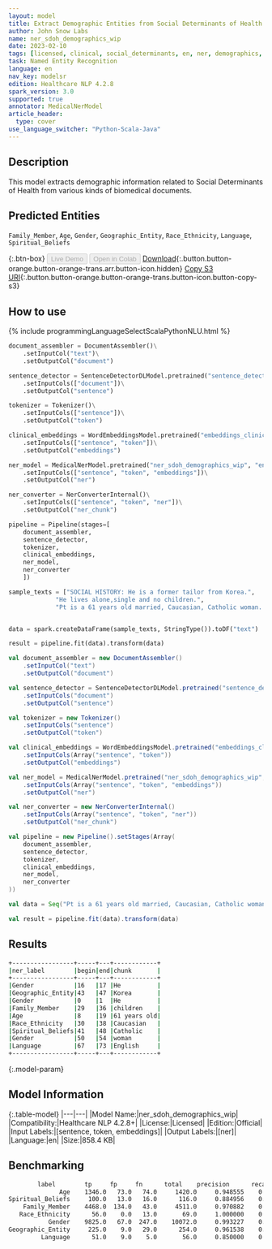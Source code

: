 ```yaml
---
layout: model
title: Extract Demographic Entities from Social Determinants of Health Texts
author: John Snow Labs
name: ner_sdoh_demographics_wip
date: 2023-02-10
tags: [licensed, clinical, social_determinants, en, ner, demographics, sdoh, public_health]
task: Named Entity Recognition
language: en
nav_key: modelsr
edition: Healthcare NLP 4.2.8
spark_version: 3.0
supported: true
annotator: MedicalNerModel
article_header:
  type: cover
use_language_switcher: "Python-Scala-Java"
---
```


## Description

This model extracts demographic information related to Social Determinants of Health from various kinds of biomedical documents.

## Predicted Entities

`Family_Member`, `Age`, `Gender`, `Geographic_Entity`, `Race_Ethnicity`, `Language`, `Spiritual_Beliefs`

{:.btn-box}
<button class="button button-orange" disabled>Live Demo</button>
<button class="button button-orange" disabled>Open in Colab</button>
[Download](https://s3.amazonaws.com/auxdata.johnsnowlabs.com/clinical/models/ner_sdoh_demographics_wip_en_4.2.8_3.0_1675998706136.zip){:.button.button-orange.button-orange-trans.arr.button-icon.hidden}
[Copy S3 URI](s3://auxdata.johnsnowlabs.com/clinical/models/ner_sdoh_demographics_wip_en_4.2.8_3.0_1675998706136.zip){:.button.button-orange.button-orange-trans.button-icon.button-copy-s3}

## How to use



<div class="tabs-box" markdown="1">
{% include programmingLanguageSelectScalaPythonNLU.html %}

```python
document_assembler = DocumentAssembler()\
    .setInputCol("text")\
    .setOutputCol("document")

sentence_detector = SentenceDetectorDLModel.pretrained("sentence_detector_dl", "en")\
    .setInputCols(["document"])\
    .setOutputCol("sentence")

tokenizer = Tokenizer()\
    .setInputCols(["sentence"])\
    .setOutputCol("token")

clinical_embeddings = WordEmbeddingsModel.pretrained("embeddings_clinical", "en", "clinical/models")\
    .setInputCols(["sentence", "token"])\
    .setOutputCol("embeddings")

ner_model = MedicalNerModel.pretrained("ner_sdoh_demographics_wip", "en", "clinical/models")\
    .setInputCols(["sentence", "token", "embeddings"])\
    .setOutputCol("ner")

ner_converter = NerConverterInternal()\
    .setInputCols(["sentence", "token", "ner"])\
    .setOutputCol("ner_chunk")

pipeline = Pipeline(stages=[
    document_assembler, 
    sentence_detector,
    tokenizer,
    clinical_embeddings,
    ner_model,
    ner_converter   
    ])

sample_texts = ["SOCIAL HISTORY: He is a former tailor from Korea.",
             "He lives alone,single and no children.",
             "Pt is a 61 years old married, Caucasian, Catholic woman. Pt speaks English reasonably well."]


data = spark.createDataFrame(sample_texts, StringType()).toDF("text")

result = pipeline.fit(data).transform(data)
```
```scala
val document_assembler = new DocumentAssembler()
    .setInputCol("text")
    .setOutputCol("document")

val sentence_detector = SentenceDetectorDLModel.pretrained("sentence_detector_dl", "en")
    .setInputCols("document")
    .setOutputCol("sentence")

val tokenizer = new Tokenizer()
    .setInputCols("sentence")
    .setOutputCol("token")

val clinical_embeddings = WordEmbeddingsModel.pretrained("embeddings_clinical", "en", "clinical/models")
    .setInputCols(Array("sentence", "token"))
    .setOutputCol("embeddings")

val ner_model = MedicalNerModel.pretrained("ner_sdoh_demographics_wip", "en", "clinical/models")
    .setInputCols(Array("sentence", "token", "embeddings"))
    .setOutputCol("ner")

val ner_converter = new NerConverterInternal()
    .setInputCols(Array("sentence", "token", "ner"))
    .setOutputCol("ner_chunk")

val pipeline = new Pipeline().setStages(Array(
    document_assembler, 
    sentence_detector,
    tokenizer,
    clinical_embeddings,
    ner_model,
    ner_converter   
))

val data = Seq("Pt is a 61 years old married, Caucasian, Catholic woman. Pt speaks English reasonably well.").toDS.toDF("text")

val result = pipeline.fit(data).transform(data)
```
</div>

## Results

```bash
+-----------------+-----+---+------------+
|ner_label        |begin|end|chunk       |
+-----------------+-----+---+------------+
|Gender           |16   |17 |He          |
|Geographic_Entity|43   |47 |Korea       |
|Gender           |0    |1  |He          |
|Family_Member    |29   |36 |children    |
|Age              |8    |19 |61 years old|
|Race_Ethnicity   |30   |38 |Caucasian   |
|Spiritual_Beliefs|41   |48 |Catholic    |
|Gender           |50   |54 |woman       |
|Language         |67   |73 |English     |
+-----------------+-----+---+------------+
```

{:.model-param}
## Model Information

{:.table-model}
|---|---|
|Model Name:|ner_sdoh_demographics_wip|
|Compatibility:|Healthcare NLP 4.2.8+|
|License:|Licensed|
|Edition:|Official|
|Input Labels:|[sentence, token, embeddings]|
|Output Labels:|[ner]|
|Language:|en|
|Size:|858.4 KB|

## Benchmarking

```bash
	    label	     tp	    fp	   fn	   total	precision	   recall	       f1
              Age	 1346.0	  73.0	 74.0	  1420.0	 0.948555	 0.947887	 0.948221
Spiritual_Beliefs	  100.0	  13.0	 16.0	   116.0	 0.884956	 0.862069	 0.873362
    Family_Member	 4468.0	 134.0	 43.0	  4511.0	 0.970882	 0.990468	 0.980577
   Race_Ethnicity	   56.0	   0.0	 13.0	    69.0	 1.000000	 0.811594	 0.896000
           Gender	 9825.0	  67.0	247.0	 10072.0	 0.993227	 0.975477	 0.984272
Geographic_Entity	  225.0	   9.0	 29.0	   254.0	 0.961538	 0.885827	 0.922131
         Language	   51.0	   9.0	  5.0	    56.0	 0.850000	 0.910714	 0.879310
```

